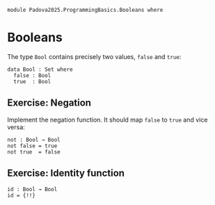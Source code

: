```
module Padova2025.ProgrammingBasics.Booleans where
```

# Booleans

The type `Bool` contains precisely two values, `false` and `true`:

```
data Bool : Set where
  false : Bool
  true  : Bool
```


## Exercise: Negation

Implement the negation function. It should map `false` to `true` and vice
versa:

```agda/hole
not : Bool → Bool
not false = true
not true  = false
```


## Exercise: Identity function

```
id : Bool → Bool
id = {!!}
```
